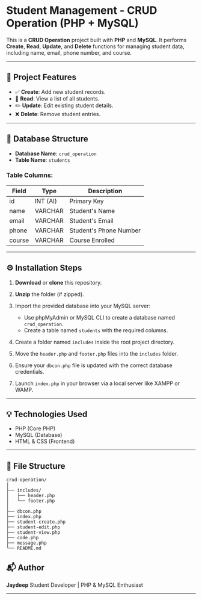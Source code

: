 
# Student Management - CRUD Operation (PHP + MySQL)

This is a **CRUD Operation** project built with **PHP** and **MySQL**. It performs **Create**, **Read**, **Update**, and **Delete** functions for managing student data, including name, email, phone number, and course.

---

## 📁 Project Features

* ✅ **Create**: Add new student records.
* 📖 **Read**: View a list of all students.
* ✏️ **Update**: Edit existing student details.
* ❌ **Delete**: Remove student entries.

---

## 🧱 Database Structure

* **Database Name**: `crud_operation`
* **Table Name**: `students`

### Table Columns:

| Field  | Type     | Description            |
| ------ | -------- | ---------------------- |
| id     | INT (AI) | Primary Key            |
| name   | VARCHAR  | Student's Name         |
| email  | VARCHAR  | Student's Email        |
| phone  | VARCHAR  | Student's Phone Number |
| course | VARCHAR  | Course Enrolled        |

---

## ⚙️ Installation Steps

1. **Download** or **clone** this repository.
2. **Unzip** the folder (if zipped).
3. Import the provided database into your MySQL server:

   * Use phpMyAdmin or MySQL CLI to create a database named `crud_operation`.
   * Create a table named `students` with the required columns.
4. Create a folder named `includes` inside the root project directory.
5. Move the `header.php` and `footer.php` files into the `includes` folder.
6. Ensure your `dbcon.php` file is updated with the correct database credentials.
7. Launch `index.php` in your browser via a local server like XAMPP or WAMP.

---

## 💡 Technologies Used

* PHP (Core PHP)
* MySQL (Database)
* HTML & CSS (Frontend)

---

## 📌 File Structure

```
crud-operation/
│
├── includes/
│   ├── header.php
│   └── footer.php
│
├── dbcon.php
├── index.php
├── student-create.php
├── student-edit.php
├── student-view.php
├── code.php
├── message.php
└── README.md
```

## 📬 Author

**Jaydeep**
Student Developer | PHP & MySQL Enthusiast

---
